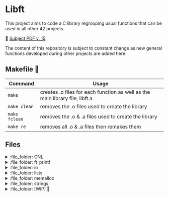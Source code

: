 # Libft
This project aims to code a C library regrouping usual functions that can be used in all other 42 projects.

📄 [Subject PDF v. 15](https://github.com/anasilvr/Libft/blob/main/en.subject.pdf)

The content of this repository is subject to constant change as new general functions developed during other projects are added here.

## Makefile 🔨
| Command | Usage |
| --- | --- |
| `make` | creates .o files for each function as well as the main library file, libft.a |
| `make clean` | removes the .o files used to create the library |
| `make fclean` | removes the .o & .a files used to create the library |
| `make re` | removes all .o & .a files then remakes them |

## Files 
<details><summary>:file_folder: GNL</summary>
  
| Function | Description |
| --- | --- |
| [get\_next\_line.c](https://github.com/anasilvr/Libft/blob/main/GNL/get_next_line.c) | returns a line read from a file descriptor|
</details>

<details><summary>:file_folder: ft_printf</summary>
  
| Function | Description |
| --- | --- |
| [ft\_printf.c](https://github.com/anasilvr/Libft/blob/main/ft_printf/ft_printf.c) | prints to STDOUT and returns an int value equal to the number of printed chars (%cspduxX)|
</details>

<details><summary>:file_folder: io</summary>
 
| Function | Description |
| --- | --- |
| [ft\_putchar\_fd.c](https://github.com/anasilvr/Libft/blob/main/io/ft_putchar_fd.c) | outputs a character to the given file descriptor|
| [ft_putendl_fd.c](https://github.com/anasilvr/Libft/blob/main/io/ft_putendl_fd.c) | outputs a string to the given file descriptor followed by a \n|
| [ft_putnbr_fd.c](https://github.com/anasilvr/Libft/blob/main/io/ft_putnbr_fd.c) | outputs an integer to the given file descriptor|
| [ft_putstr_fd.c](https://github.com/anasilvr/Libft/blob/main/io/ft_putstr_fd.c) | outputs a string to the given file descriptor|
</details>

<details><summary>:file_folder: lists</summary>

| Function | Description |
| --- | --- |
| [ft_lstadd_back.c](https://github.com/anasilvr/Libft/blob/main/lists/ft_lstadd_back.c) | adds a new element at the end of the list|
| [ft_lstadd_front.c](https://github.com/anasilvr/Libft/blob/main/lists/ft_lstadd_front.c) | adds a new element at the beginning of the list|
| [ft_lstclear.c](https://github.com/anasilvr/Libft/blob/main/lists/ft_lstclear.c) | deletes and frees the given element and every successor of that element|
| [ft_lstdelone.c](https://github.com/anasilvr/Libft/blob/main/lists/ft_lstdelone.c) | deletes and frees the given element|
| [ft_lstiter.c](https://github.com/anasilvr/Libft/blob/main/lists/ft_lstiter.c) | iterates through a list while applying the function passed to the content of each element|
| [ft_lstlast.c](https://github.com/anasilvr/Libft/blob/main/lists/ft_lstlast.c) | returns the last element of the list|
| [ft_lstmap.c](https://github.com/anasilvr/Libft/blob/main/lists/ft_lstmap.c) | iterates through a list while applying the function passed to the content of each element and creating a new list with the results|
| [ft_lstnew.c](https://github.com/anasilvr/Libft/blob/main/lists/ft_lstnew.c) | allocates (with malloc(3)) and returns a new element|
| [ft_lstsize.c](https://github.com/anasilvr/Libft/blob/main/lists/ft_lstsize.c) | counts the number of elements in a list|
</details>

<details><summary>:file_folder: memalloc</summary> 
  
| Function | Description |
| --- | --- |
| [free_table.c](https://github.com/anasilvr/Libft/blob/main/memalloc/free_table.c) | frees all elements of a 2d array |
| [ft_calloc.c](https://github.com/anasilvr/Libft/blob/main/memalloc/ft_calloc.c) | contiguously allocates memory that is filled with bytes of value zero|
| [ft_realloc.c](https://github.com/anasilvr/Libft/blob/main/memalloc/ft_realloc.c) | reallocates the given area of memory|
| [ft_xcalloc.c](https://github.com/anasilvr/Libft/blob/main/memalloc/ft_xcalloc.c) | same as calloc(), but it directly exits in case of memory allocation error|
| [xfree.c](https://github.com/anasilvr/Libft/blob/main/memalloc/xfree.c) | frees a pointer after checking it isn't NULL |
</details>

<details><summary>:file_folder: strings</summary> 
  
| Function | Description |
| --- | --- |
| [ft_atoi.c](https://github.com/anasilvr/Libft/blob/main/strings/ft_atoi.c) | converts ASCII string to integer|
| [ft_atol.c](https://github.com/anasilvr/Libft/blob/main/strings/ft_atol.c) | converts ASCII string to long integer |
| [ft_bzero.c](https://github.com/anasilvr/Libft/blob/main/strings/ft_bzero.c) | erases the data in the n bytes of the memory by writing '\0' to that area|
| [ft_itoa.c](https://github.com/anasilvr/Libft/blob/main/strings/ft_itoa.c) | allocates and returns a string representing the integer passed as argument|
| [ft_memchr.c](https://github.com/anasilvr/Libft/blob/main/strings/ft_memchr.c) | scans n bytes of the pointed memory for the first instance of a char|
| [ft_memcmp.c](https://github.com/anasilvr/Libft/blob/main/strings/ft_memcmp.c) | compares the first n bytes of the block of memory from 2 strings|
| [ft_memcpy.c](https://github.com/anasilvr/Libft/blob/main/strings/ft_memcpy.c) | copies n bytes from one memory area to another|
| [ft_memmove.c](https://github.com/anasilvr/Libft/blob/main/strings/ft_memmove.c) | copies n bytes from string to to another using a temporary array to handle overlap|
| [ft_memset.c](https://github.com/anasilvr/Libft/blob/main/strings/ft_memset.c) | fill a block of memory with a particular value|
| [ft_split.c](https://github.com/anasilvr/Libft/blob/main/strings/ft_split.c) | splits a string, with specified character as delimiter, into an array of strings|
| [ft_strchr.c](https://github.com/anasilvr/Libft/blob/main/strings/ft_strchr.c) | locates the first occurrence of c (converted to a char) in the string|
| [ft_strcmp.c](https://github.com/anasilvr/Libft/blob/main/strings/ft_strcmp.c) | compares (lexicographically) two strings|
| [ft_strdup.c](https://github.com/anasilvr/Libft/blob/main/strings/ft_strdup.c) | allocates sufficient memory for a copy a string copies and returns a pointer to it|
| [ft_striteri.c](https://github.com/anasilvr/Libft/blob/main/strings/ft_striteri.c) | applies the function f to each character of the string passed as argument |
| [ft_strjoin.c](https://github.com/anasilvr/Libft/blob/main/strings/ft_strjoin.c) | allocates and returns a new string (concatenation of two strings) |
| [ft_strjoin_free.c](https://github.com/anasilvr/Libft/blob/main/strings/ft_strjoin_free.c) | same as ft_strjoin(), but it frees the old string |
| [ft_strlcat.c](https://github.com/anasilvr/Libft/blob/main/strings/ft_strlcat.c) | appends two strings |
| [ft_strlcpy.c](https://github.com/anasilvr/Libft/blob/main/strings/ft_strlcpy.c) | size-bounded string copying |
| [ft_strlen.c](https://github.com/anasilvr/Libft/blob/main/strings/ft_strlen.c) | counts the numbers of characters preceding the terminating NUL-character of a string|
| [ft_strmapi.c](https://github.com/anasilvr/Libft/blob/main/strings/ft_strmapi.c) | applies a function to each character of a string, creating a new string with the modifications|
| [ft_strncmp.c](https://github.com/anasilvr/Libft/blob/main/strings/ft_strncmp.c) | compares (lexicographically) up to n characters of two strings|
| [ft_strnstr.c](https://github.com/anasilvr/Libft/blob/main/strings/ft_strnstr.c) | locates the first occurrence of the null-terminated substring in the a string, where not more than n characters are searched|
| [ft_strrchr.c](https://github.com/anasilvr/Libft/blob/main/strings/ft_strrchr.c) | locate last occurrence of character in string|
| [ft_strtrim.c](https://github.com/anasilvr/Libft/blob/main/strings/ft_strtrim.c) | allocates and returns a copy of a string with the characters specified in ’set’ removed from the beginning and the end of the string|
| [ft_substr.c](https://github.com/anasilvr/Libft/blob/main/strings/ft_substr.c) | allocates and returns a substring from another string|
</details>

<details><summary>:file_folder: [WIP] 🚧</summary>

  :file_folder: strings:
| Function | Description |
| --- | --- |

:file_folder: types:
| Function | Description |
| --- | --- |
</details>

